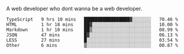 A web developer who dont wanna be a web developer.

<!--START_SECTION:waka-->

```text
TypeScript   9 hrs 10 mins   █████████████████▓░░░░░░░   70.46 %
HTML         1 hr 18 mins    ██▓░░░░░░░░░░░░░░░░░░░░░░   10.00 %
Markdown     1 hr 10 mins    ██▒░░░░░░░░░░░░░░░░░░░░░░   08.99 %
JSON         47 mins         █▓░░░░░░░░░░░░░░░░░░░░░░░   06.13 %
LESS         27 mins         █░░░░░░░░░░░░░░░░░░░░░░░░   03.54 %
Other        6 mins          ▒░░░░░░░░░░░░░░░░░░░░░░░░   00.87 %
```

<!--END_SECTION:waka-->
